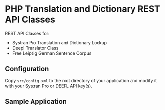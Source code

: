 # PHP Translation and Dictionary REST API Classes

REST API Classes for:

- Systran Pro Translation and Dictionary Lookup
- Deepl Translator Class
- Free Leipzig German Sentence Corpus

## Configuration

Copy `src/config.xml` to the root directory of your application and modify it with your Systran Pro or DEEPL API key(s).

## Sample Application

```xml
```